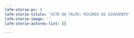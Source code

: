 ```yaml
---
lafm-storie-pv: 4
lafm-storie-titulo: 'VITE DA TALPE: RICORDI DI GIOUVENTÚ'
lafm-storie-image: ''
lafm-storie-autores-list: []

---
```

